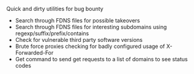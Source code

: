 Quick and dirty utilities for bug bounty

* Search through FDNS files for possible takeovers
* Search through FDNS files for interesting subdomains using regexp/suffix/prefix/contains
* Check for vulnerable third party software versions
* Brute force proxies checking for badly configured usage of X-Forwarded-For
* Get command to send get requests to a list of domains to see status codes
